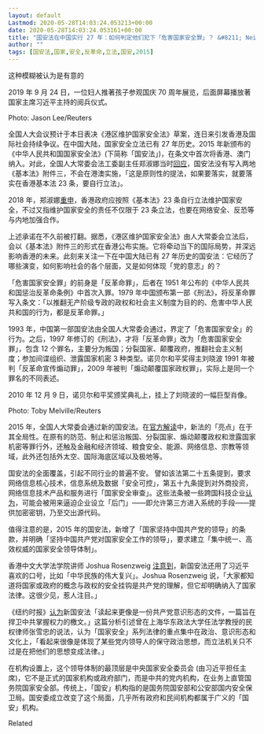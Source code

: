 ```yaml
---
layout: default
Lastmod: 2020-05-28T14:03:24.053213+00:00
date: 2020-05-28T14:03:24.053161+00:00
title: "国安法在中国实行 27 年：如何判定他们犯下「危害国家安全罪」？ &#8211; Nei.st"
author: ""
tags: [国安法,国家,安全,反革命,立法,国安,2015]
---
```


这种模糊被认为是有意的

2019 年 9 月 24 日，一位妇人推著孩子参观国庆 70 周年展览，后面屏幕播放著国家主席习近平主持的阅兵仪式。

Photo: Jason Lee/Reuters

全国人大会议预计于本日表决《港区维护国家安全法》草案，连日来引发香港及国际社会持续争议。在中国大陆，国家安全立法已有 27 年历史。2015 年新颁布的《中华人民共和国国家安全法》(下简称「国安法」)，在条文中首次将香港、澳门纳入。对此，全国人大常委会法工委副主任郑淑娜当时[回应](http://news.wenweipo.com/2015/07/01/IN1507010040.htm)，国安法没有写入两地《基本法》附件三，不会在港澳实施，「这是原则性的提法，如果要落实，就要落实在香港基本法 23 条，要自行立法」。

2018 年，郑淑娜[重申](https://news.now.com/home/local/player?newsId=302392)，香港政府应按照《基本法》23 条自行立法维护国家安全，不过又指维护国家安全的责任不仅限于 23 条立法，也要在网络安全、反恐等与内地加强合作。

上述承诺在不久前被打翻。据悉，《港区维护国家安全法》由人大常委会立法后，会以《基本法》附件三的形式在香港公布实施。它将牵动当下的国际局势，并深远影响香港的未来。此刻来关注一下在中国大陆已有 27 年历史的国安法：它经历了哪些演变，如何影响社会的各个层面，又是如何体现「党的意志」的？

「危害国家安全罪」的前身是「反革命罪」，后者在 1951 年公布的《中华人民共和国惩治反革命条例》中首次入罪。1979 年中国颁布第一部《刑法》，将反革命罪写入条文：「以推翻无产阶级专政的政权和社会主义制度为目的的、危害中华人民共和国的行为，都是反革命罪。」

1993 年，中国第一部国安法由全国人大常委会通过，界定了「危害国家安全」的行为。之后，1997 年修订的《刑法》，才将「反革命罪」改为「危害国家安全罪」，包含 12 个罪名，主要分为叛国；分裂国家、颠覆政府，推翻社会主义制度；参加间谍组织、泄露国家机密 3 种类型。诺贝尔和平奖得主刘晓波 1991 年被判「反革命宣传煽动罪」，2009 年被判「煽动颠覆国家政权罪」，实际上是同一个罪名的不同表述。

2010 年 12 月 9 日，诺贝尔和平奖颁奖典礼上，挂上了刘晓波的一幅巨型肖像。

Photo: Toby Melville/Reuters

2015 年，全国人大常委会通过新的国安法。在[官方解读](http://www.customs.gov.cn/haikou_customs/605737/fdzdgknr82/xfdd69/2439822/index.html)中，新法的「亮点」在于其全局性。在原有的防范、制止和惩治叛国、分裂国家、煽动颠覆政权和泄露国家机密等罪行外，还触及金融和经济领域、粮食安全、能源、网络信息、宗教等领域，此外还包括外太空、国际海底区域以及极地等。

国安法的全面覆盖，引起不同行业的普遍不安。 譬如该法第二十五条提到，要求网络信息核心技术，信息系统及数据「安全可控」，第五十九条提到对外商投资，网络信息技术产品和服务进行「国家安全审查」。这些法条被一些跨国科技企业[认为](https://cn.nytimes.com/china/20150705/c05chinatech/)，可能会被用来逼迫企业设立「后门」——即允许第三方进入系统的手段——提供加密密钥，乃至交出源代码。

值得注意的是，2015 年的国安法，新增了「国家坚持中国共产党的领导」的条款，并明确「坚持中国共产党对国家安全工作的领导」，要求建立「集中统一、高效权威的国家安全领导体制」。

香港中文大学法学院讲师 Joshua Rosenzweig [注意到](https://cn.nytimes.com/china/20150601/c01chinalaw/)，新国安法还用了习近平喜欢的口号，比如「中华民族的伟大复兴」。Joshua Rosenzweig 说，「大家都知道将国家或政府的概念与政权的安全挂钩是共产党的理解，但它却明确纳入了国家法律。这很少见，惹人注目。」

《纽约时报》[认为](https://cn.nytimes.com/china/20150601/c01chinalaw)新国安法「读起来更像是一份共产党意识形态的文件，一篇旨在捍卫中共掌握权力的檄文。」这篇分析引述曾在上海华东政法大学任法学教授的民权律师张雪忠的说法，认为「国家安全」系列法律的重点集中在政治、意识形态和文化上，「看起来很像是体现了某些党内领导人的保守政治思想，而立法机关只不过是在把他们的思想变成法律。」

在机构设置上，这个领导体制的最顶层是中央国家安全委员会 (由习近平担任主席)，它不是正式的国家机构或政府部门，而是中共的党内机构，在业务上直管国务院国家安全部。传统上，「国安」机构指的是国务院国安部和公安部国内安全保卫局。国安委成立改变了这个局面，几乎所有政府和民间机构都属于广义的「国安」机构。

Related

